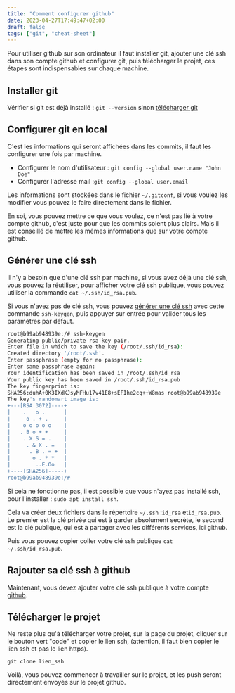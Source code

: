 ```yaml
---
title: "Comment configurer github"
date: 2023-04-27T17:49:47+02:00
draft: false
tags: ["git", "cheat-sheet"] 
---
```


Pour utiliser github sur son ordinateur il faut installer git, ajouter une clé ssh dans son compte github et configurer git, puis télécharger le projet, ces étapes sont indispensables sur chaque machine.

## Installer git

Vérifier si git est déjà installé : `git --version` sinon [télécharger git](https://git-scm.com/downloads)

## Configurer git en local

C'est les informations qui seront affichées dans les commits, il faut les configurer une fois par machine.

- Configurer le nom d'utilisateur : `git config --global user.name "John Doe"`
- Configurer l'adresse mail :`git config --global user.email`

Les informations sont stockées dans le fichier `~/.gitconf`, si vous voulez les modifier vous pouvez le faire directement dans le fichier.

En soi, vous pouvez mettre ce que vous voulez, ce n'est pas lié à votre compte github, c'est juste pour que les commits soient plus clairs. Mais il est conseillé de mettre les mêmes informations que sur votre compte github.

## Générer une clé ssh

Il n'y a besoin que d'une clé ssh par machine, si vous avez déjà une clé ssh, vous pouvez la réutiliser, pour afficher votre clé ssh publique, vous pouvez utiliser la commande `cat ~/.ssh/id_rsa.pub`.

Si vous n'avez pas de clé ssh, vous pouvez [générer une clé ssh](https://www.linuxtricks.fr/wiki/wiki.php?id_contents=168) avec cette commande `ssh-keygen`, puis appuyer sur entrée pour valider tous les paramètres par défaut.

```bash
root@b99ab948939e:/# ssh-keygen 
Generating public/private rsa key pair.
Enter file in which to save the key (/root/.ssh/id_rsa): 
Created directory '/root/.ssh'.
Enter passphrase (empty for no passphrase): 
Enter same passphrase again: 
Your identification has been saved in /root/.ssh/id_rsa
Your public key has been saved in /root/.ssh/id_rsa.pub
The key fingerprint is:
SHA256:duhA+0K3IXdKJsyMFHu17v41E8+sEFIhe2cq++W8mas root@b99ab948939e
The key's randomart image is:
+---[RSA 3072]----+
|    .   o .      |
|     o . + .     |
|    o o o o o    |
|   . B o + +     |
|    . X S = .    |
|     . & X . =   |
|      . B . = +  |
|       o . * *   |
|        ..E.Oo   |
+----[SHA256]-----+
root@b99ab948939e:/#
```

Si cela ne fonctionne pas, il est possible que vous n'ayez pas installé ssh, pour l'installer : `sudo apt install ssh`.

Cela va créer deux fichiers dans le répertoire `~/.ssh` :`id_rsa` et`id_rsa.pub`. Le premier est la clé privée qui est à garder absolument secrète, le second est la clé publique, qui est à partager avec les différents services, ici github.

Puis vous pouvez copier coller votre clé ssh publique `cat ~/.ssh/id_rsa.pub`.

## Rajouter sa clé ssh à github

Maintenant, vous devez ajouter votre clé ssh publique à votre compte [github](https://docs.github.com/fr/authentication/connecting-to-github-with-ssh/adding-a-new-ssh-key-to-your-github-account?tool=webui).

## Télécharger le projet

Ne reste plus qu'à télécharger votre projet, sur la page du projet, cliquer sur le bouton vert "code" et copier le lien ssh, (attention, il faut bien copier le lien ssh et pas le lien https).

`git clone lien_ssh`

Voilà, vous pouvez commencer à travailler sur le projet, et les push seront directement envoyés sur le projet github.
